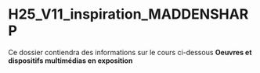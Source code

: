 # H25_V11_inspiration_MADDENSHARP
Ce dossier contiendra des informations sur le cours ci-dessous
**Oeuvres et dispositifs multimédias en exposition**
